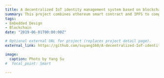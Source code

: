 ```yaml
---
title: A decentralized IoT identity management system based on blockchain
summary: This project combines ethereum smart contract and IPFS to complete the generation of DID. User will have an android application, IoT device chooses LPC55S69 chip(Cortex M33), ESP32(WiFi) and HC05(Bluetooth).
tags:
- Embedded Design
- Blockchain
date: "2019-06-01T00:00:00Z"

# Optional external URL for project (replaces project detail page).
external_link: https://github.com/suyang160/A-decentralized-IoT-identity-management-system-based-on-blockchain

image:
  caption: Photo by Yang Su
#  focal_point: Smart

---
```

